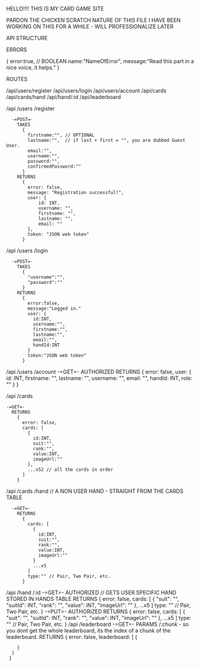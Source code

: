 HELLO!!!! THIS IS MY CARD GAME SITE

PARDON THE CHICKEN SCRATCH NATURE OF THIS FILE I HAVE BEEN WORKING ON THIS FOR A WHILE - WILL PROFESSIONALIZE LATER

API STRUCTURE

ERRORS

  {
    error:true, // BOOLEAN
    name:"NameOfError",
    message:"Read this part in a nice voice, it helps."
  }

ROUTES

  /api/users/register
  /api/users/login
  /api/users/account
  /api/cards
  /api/cards/hand
  /api/hand/:id
  /api/leaderboard

/api
  /users
    /register

      -=POST=-
        TAKES
          {
            firstname:"", // OPTIONAL
            lastname:"",  // if last + first = "", you are dubbed Guest User.
            email:"",
            username:"",
            password:"",
            confirmedPassword:""
          }
        RETURNS
          {
            error: false,
            message: "Registration successful!",
            user: {
                id: INT,
                username: "",
                firstname: "",
                lastname: "",
                email: ""
            },
            token: "JSON web token"
          }

/api
  /users
    /login

      -=POST=-
        TAKES
          {
            "username":"",
            "password":""
          }
        RETURNS
          {
            error:false,
            message:"Logged in."
            user: {
              id:INT,
              username:"",
              firstname:"",
              lastname:"",
              email:"",
              handId:INT
            }
            token:"JSON web token"
          }

/api
  /users
    /account
      -=GET=-
      AUTHORIZED
        RETURNS
          {
            error: false,
            user: {
              id: INT,
              firstname: "",
              lastname: "",
              username: "",
              email: "",
              handId: INT,
              role: ""
            }
          }

/api
  /cards

    -=GET=-
      RETURNS
        {
          error: false,
          cards: [
            {
              id:INT,
              suit:"",
              rank:"",
              value:INT,
              imageUrl:""
            },
            ...x52 // all the cards in order
          ]
        }

/api
  /cards
    /hand  // A NON USER HAND - STRAIGHT FROM THE CARDS TABLE

      -=GET=-
        RETURNS
          {
            cards: [
              {
                id:INT,
                suit:"",
                rank:"",
                value:INT,
                imageUrl:""
              }
              ...x5
            ]
            type:"" // Pair, Two Pair, etc.
          }
/api
  /hand
    /:id
      -=GET=-
      AUTHORIZED // GETS USER SPECIFIC HAND STORED IN HANDS TABLE
        RETURNS
          {
            error: false,
            cards: [
              {
                "suit": "",
                "suitId": INT,
                "rank": "",
                "value": INT,
                "imageUrl": ""
              },
              ...x5
            ]
            type: ""   // Pair, Two Pair, etc.
          }
      -=PUT=-
        AUTHORIZED
          RETURNS
            {
              error: false,
              cards: [
                {
                  "suit": "",
                  "suitId": INT,
                  "rank": "",
                  "value": INT,
                  "imageUrl": ""
                },
                ...x5
              ]
              type: ""   // Pair, Two Pair, etc.
            }
/api
  /leaderboard
    -=GET=-
    PARAMS /:chunk - so you dont get the whole leaderboard, its the index of a chunk of the leaderboard.
     RETURNS 
     {
      error: false,
      leaderboard: [
        {

        }
      ]
     }